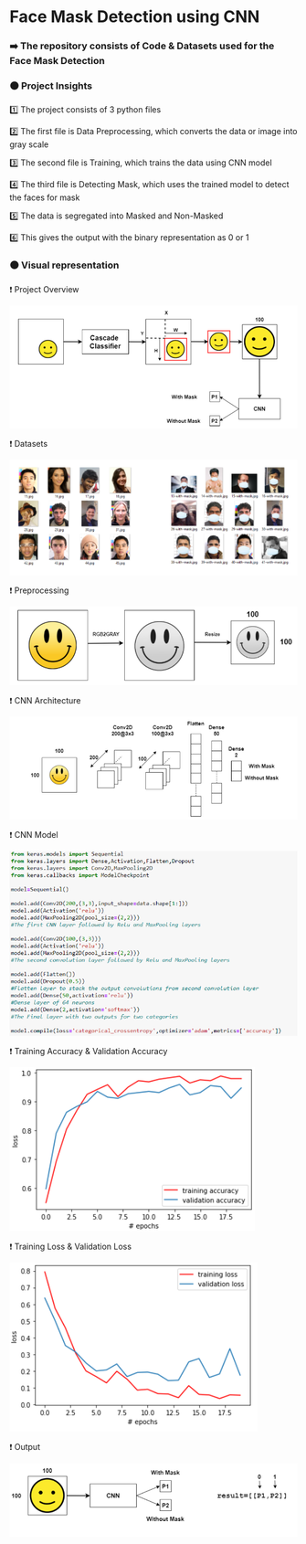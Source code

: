 # Face Mask Detection using CNN 

### ➡️ The repository consists of Code & Datasets used for the Face Mask Detection

### ⚫️ Project Insights

1️⃣ The project consists of 3 python files

2️⃣ The first file is Data Preprocessing, which converts the data or image into gray scale 

3️⃣ The second file is Training, which trains the data using CNN model 

4️⃣ The third file is Detecting Mask, which uses the trained model to detect the faces for mask  

5️⃣ The data is segregated into Masked and Non-Masked

6️⃣ This gives the output with the binary representation as 0 or 1

### ⚫️ Visual representation 

❗️  Project Overview

![](https://github.com/yashindulkar/Face-Mask-Detection/blob/master/Images/Project%20Overview.PNG)

❗️  Datasets

![](https://github.com/yashindulkar/Face-Mask-Detection/blob/master/Images/Datasets.PNG)

❗️  Preprocessing

![](https://github.com/yashindulkar/Face-Mask-Detection/blob/master/Images/Data%20Preprocessing.PNG)

❗️  CNN Architecture

![](https://github.com/yashindulkar/Face-Mask-Detection/blob/master/Images/CNN%20Architecture.PNG)

❗️  CNN Model

![](https://github.com/yashindulkar/Face-Mask-Detection/blob/master/Images/CNN%20Model.PNG)

❗️  Training Accuracy & Validation Accuracy

![](https://github.com/yashindulkar/Face-Mask-Detection/blob/master/Images/TA_VA.PNG)

❗️  Training Loss & Validation Loss

![](https://github.com/yashindulkar/Face-Mask-Detection/blob/master/Images/TL_VL.PNG)

❗️  Output

![](https://github.com/yashindulkar/Face-Mask-Detection/blob/master/Images/Output.PNG)
